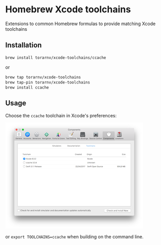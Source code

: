 # Homebrew Xcode toolchains

Extensions to common Homebrew formulas to provide matching Xcode toolchains

## Installation

```
brew install torarnv/xcode-toolchains/ccache
```

or

```
brew tap torarnv/xcode-toolchains
brew tap-pin torarnv/xcode-toolchains
brew install ccache
```

## Usage

Choose the `ccache` toolchain in Xcode's preferences:

![screenshot](/screenshot.png?raw=true)

or `export TOOLCHAINS=ccache` when building on the command line.